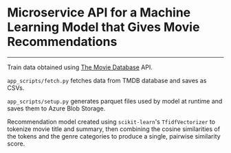 # Microservice API for a Machine Learning Model that Gives Movie Recommendations
---
Train data obtained using [The Movie Database](https://developers.themoviedb.org/3/getting-started) API.  

`app_scripts/fetch.py` fetches data from TMDB database and saves as CSVs.    

`app_scripts/setup.py` generates parquet files used by model at runtime and saves them to Azure Blob Storage. 

Recommendation model created using `scikit-learn`'s `TfidfVectorizer` to tokenize movie title and summary, then combining the cosine similarities of the tokens and the genre categories to produce a single, pairwise similarity score.